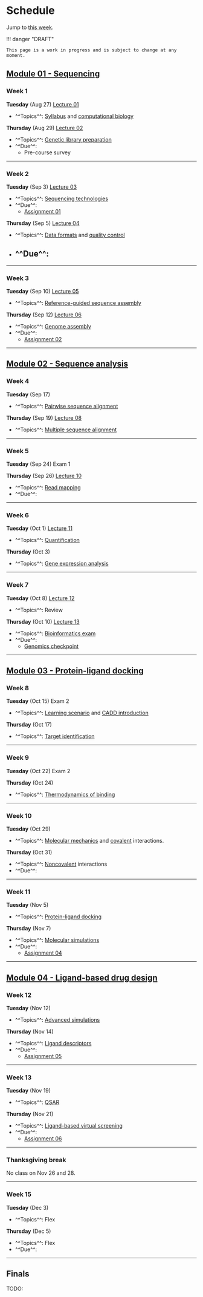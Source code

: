 # Schedule

Jump to [this week](#week-1).

!!! danger "DRAFT"

    This page is a work in progress and is subject to change at any moment.

## [Module 01 - Sequencing][module 01]

### Week 1

**Tuesday** (Aug 27) [Lecture 01](../../lectures/01/)

-   ^^Topics^^: [Syllabus](/syllabus) and [computational biology](/modules/intro/comp-bio)

**Thursday** (Aug 29) [Lecture 02](../../lectures/02/)

-   ^^Topics^^: [Genetic library preparation]()
-   ^^Due^^:
    -   Pre-course survey

<hr>

### Week 2

**Tuesday** (Sep 3) [Lecture 03]()

-   ^^Topics^^: [Sequencing technologies]()
-   ^^Due^^:
    -   [Assignment 01]()

**Thursday** (Sep 5) [Lecture 04]()

-   ^^Topics^^: [Data formats]() and [quality control]()
-   ^^Due^^:
    -

<hr>

### Week 3

**Tuesday** (Sep 10) [Lecture 05]()

-   ^^Topics^^: [Reference-guided sequence assembly]()

**Thursday** (Sep 12) [Lecture 06](../../lectures/06/)

-   ^^Topics^^: [Genome assembly]()
-   ^^Due^^:
    -   [Assignment 02]()

<hr>

## [Module 02 - Sequence analysis][module 02]

### Week 4

**Tuesday** (Sep 17)

-   ^^Topics^^: [Pairwise sequence alignment]()

**Thursday** (Sep 19)  [Lecture 08](../../lectures/08/)

-   ^^Topics^^: [Multiple sequence alignment]()

<hr>

### Week 5

**Tuesday** (Sep 24) Exam 1

**Thursday** (Sep 26) [Lecture 10](../../lectures/10/)

-   ^^Topics^^: [Read mapping]()
-   ^^Due^^:

<hr>

### Week 6

**Tuesday** (Oct 1) [Lecture 11](../../lectures/11/)

-   ^^Topics^^: [Quantification]()

**Thursday** (Oct 3)

-   ^^Topics^^: [Gene expression analysis]()

<hr>

### Week 7

**Tuesday** (Oct 8) [Lecture 12](../../lectures/12/)

-   ^^Topics^^: Review

**Thursday** (Oct 10) [Lecture 13](../../lectures/13/)

-   ^^Topics^^: [Bioinformatics exam]()
-   ^^Due^^:
    -   [Genomics checkpoint]()

<hr>

## [Module 03 - Protein-ligand docking][module 03]

### Week 8

**Tuesday** (Oct 15)  Exam 2

-   ^^Topics^^: [Learning scenario]() and [CADD introduction]()

**Thursday** (Oct 17)

-   ^^Topics^^: [Target identification]()

<hr>

### Week 9

**Tuesday** (Oct 22) Exam 2

**Thursday** (Oct 24)

-   ^^Topics^^: [Thermodynamics of binding]()

<hr>

### Week 10

**Tuesday** (Oct 29)

-   ^^Topics^^: [Molecular mechanics](https://cadd.crumblearn.org/binding/mm/) and [covalent](https://cadd.crumblearn.org/binding/covalent/) interactions.

**Thursday** (Oct 31)

-   ^^Topics^^: [Noncovalent](https://cadd.crumblearn.org/binding/noncovalent/) interactions
-   ^^Due^^:

<hr>

### Week 11

**Tuesday** (Nov 5)

-   ^^Topics^^: [Protein-ligand docking](https://cadd.crumblearn.org/sbdd/docking/)

**Thursday** (Nov 7)

-   ^^Topics^^: [Molecular simulations](https://cadd.crumblearn.org/sbdd/sims/)
-   ^^Due^^:
    -   [Assignment 04](/assessments/assignments/05/)

<hr>

## [Module 04 - Ligand-based drug design][module 04]

### Week 12

**Tuesday** (Nov 12)

-   ^^Topics^^: [Advanced simulations](https://cadd.crumblearn.org/sbdd/sims/)

**Thursday** (Nov 14)

-   ^^Topics^^: [Ligand descriptors](https://cadd.crumblearn.org/lbdd/descriptors/)
-   ^^Due^^:
    -   [Assignment 05](/assessments/assignments/06/)

<hr>

### Week 13

**Tuesday** (Nov 19)

-   ^^Topics^^: [QSAR](https://cadd.crumblearn.org/lbdd/qsar/)

**Thursday** (Nov 21)

-   ^^Topics^^: [Ligand-based virtual screening](https://cadd.crumblearn.org/lbdd/vs/)
-   ^^Due^^:
    -   [Assignment 06](/assessments/assignments/07/)

<hr>

### Thanksgiving break

No class on Nov 26 and 28.

<hr>

### Week 15

**Tuesday** (Dec 3)

-   ^^Topics^^: Flex

**Thursday** (Dec 5)

-   ^^Topics^^: Flex
-   ^^Due^^:

<hr>

## Finals

TODO:

<!-- LINKS -->

[module 01]: /modules/intro
[module 02]: /modules/bioinformatics
[module 03]: /modules/cadd
[module 04]: /modules/lbdd
